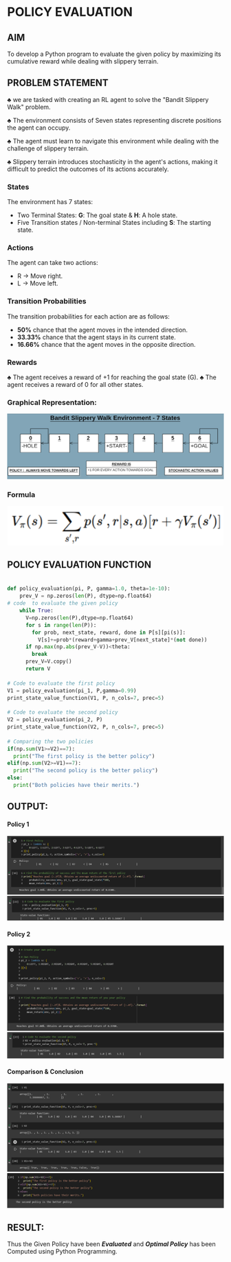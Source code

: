 # POLICY EVALUATION

## AIM
 To develop a Python program to evaluate the given policy by maximizing its cumulative reward while dealing with slippery terrain.


## PROBLEM STATEMENT
♣ we are tasked with creating an RL agent to solve the "Bandit Slippery Walk" problem. 

♣ The environment consists of Seven states representing discrete positions the agent can occupy.

♣ The agent must learn to navigate this environment while dealing with the challenge of slippery terrain.

♣ Slippery terrain introduces stochasticity in the agent's actions, making it difficult to predict the outcomes of its actions accurately.

### States

The environment has 7 states:
* Two Terminal States: **G**: The goal state & **H**: A hole state.
* Five Transition states / Non-terminal States including  **S**: The starting state.

### Actions

The agent can take two actions:

* R -> Move right.
* L -> Move left.

### Transition Probabilities

The transition probabilities for each action are as follows:

* **50%** chance that the agent moves in the intended direction.
* **33.33%** chance that the agent stays in its current state.
* **16.66%** chance that the agent moves in the opposite direction.

### Rewards

♣ The agent receives a reward of +1 for reaching the goal state (G). 
♣ The agent receives a reward of 0 for all other states.

### Graphical Representation:
![img](ClassDiagram1.png)
### Formula
![Alt text](image.png)

## POLICY EVALUATION FUNCTION
```py

def policy_evaluation(pi, P, gamma=1.0, theta=1e-10):
    prev_V = np.zeros(len(P), dtype=np.float64)
# code  to evaluate the given policy
    while True:
      V=np.zeros(len(P),dtype=np.float64)
      for s in range(len(P)):
        for prob, next_state, reward, done in P[s][pi(s)]:
          V[s]+=prob*(reward+gamma+prev_V[next_state]*(not done))
      if np.max(np.abs(prev_V-V))<theta:
        break
      prev_V=V.copy()
      return V

# Code to evaluate the first policy
V1 = policy_evaluation(pi_1, P,gamma=0.99)
print_state_value_function(V1, P, n_cols=7, prec=5)

# Code to evaluate the second policy
V2 = policy_evaluation(pi_2, P)
print_state_value_function(V2, P, n_cols=7, prec=5)

# Comparing the two policies
if(np.sum(V1>=V2)==7):
  print("The first policy is the better policy")
elif(np.sum(V2>=V1)==7):
  print("The second policy is the better policy")
else:
  print("Both policies have their merits.")
```

## OUTPUT:
#### Policy 1
![](P1.png)
![](Ps1.png)
#### Policy 2
![](P2.png)
![](Ps2.png)
#### Comparison & Conclusion
![](C1.png)
![](C2.png)

## RESULT:


Thus the Given Policy have been ***Evaluated*** and ***Optimal Policy*** has been Computed using Python Programming.

